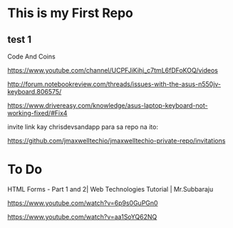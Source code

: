 # This is my First Repo 

## test 1


Code And Coins

https://www.youtube.com/channel/UCPFJiKihj_c7tmL6fDFoKOQ/videos






http://forum.notebookreview.com/threads/issues-with-the-asus-n550jv-keyboard.806575/



https://www.drivereasy.com/knowledge/asus-laptop-keyboard-not-working-fixed/#Fix4






invite link kay chrisdevsandapp para sa repo na ito:

https://github.com/jmaxwelltechio/jmaxwelltechio-private-repo/invitations




# To Do

HTML Forms - Part 1 and 2| Web Technologies Tutorial | Mr.Subbaraju

https://www.youtube.com/watch?v=6p9s0GuPGn0

https://www.youtube.com/watch?v=aa1SoYQ62NQ
